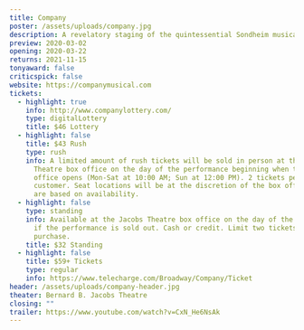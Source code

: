 ```yaml
---
title: Company
poster: /assets/uploads/company.jpg
description: A revelatory staging of the quintessential Sondheim musical.
preview: 2020-03-02
opening: 2020-03-22
returns: 2021-11-15
tonyaward: false
criticspick: false
website: https://companymusical.com
tickets:
  - highlight: true
    info: http://www.companylottery.com/
    type: digitalLottery
    title: $46 Lottery
  - highlight: false
    title: $43 Rush
    type: rush
    info: A limited amount of rush tickets will be sold in person at the Jacobs
      Theatre box office on the day of the performance beginning when the box
      office opens (Mon-Sat at 10:00 AM; Sun at 12:00 PM). 2 tickets per
      customer. Seat locations will be at the discretion of the box office and
      are based on availability.
  - highlight: false
    type: standing
    info: Available at the Jacobs Theatre box office on the day of the performance
      if the performance is sold out. Cash or credit. Limit two tickets per
      purchase.
    title: $32 Standing
  - highlight: false
    title: $59+ Tickets
    type: regular
    info: https://www.telecharge.com/Broadway/Company/Ticket
header: /assets/uploads/company-header.jpg
theater: Bernard B. Jacobs Theatre
closing: ""
trailer: https://www.youtube.com/watch?v=CxN_He6NsAk
---
```

